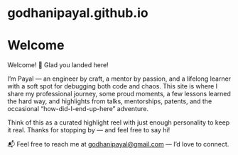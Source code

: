 # godhanipayal.github.io
# Welcome
Welcome! 👋
Glad you landed here!

I’m Payal — an engineer by craft, a mentor by passion, and a lifelong learner with a soft spot for debugging both code and chaos. This site is where I share my professional journey, some proud moments, a few lessons learned the hard way, and highlights from talks, mentorships, patents, and the occasional “how-did-I-end-up-here” adventure.

Think of this as a curated highlight reel with just enough personality to keep it real. Thanks for stopping by — and feel free to say hi!

📬 Feel free to reach me at godhanipayal@gmail.com — I’d love to connect. 
